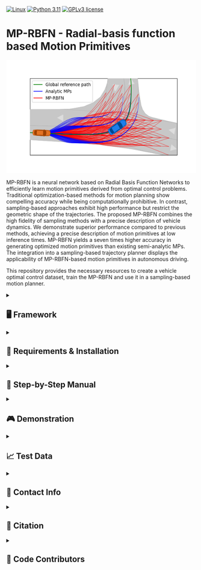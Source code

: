 [![Linux](https://img.shields.io/badge/os-linux-blue.svg)](https://www.linux.org/)
[![Python 3.11](https://img.shields.io/badge/python-3.11-blue.svg)](https://www.python.org/downloads/release/python-3110/) 
[![GPLv3 license](https://img.shields.io/badge/License-GPLv3-blue.svg)](http://perso.crans.org/besson/LICENSE.html)

# MP-RBFN - Radial-basis function based Motion Primitives


<img src="doc/Figure_1.png" alt="Sampling " height="300"/>

MP-RBFN is a neural network based on Radial Basis Function Networks to efficiently learn motion primitives derived from optimal control problems. Traditional optimization-based methods for motion planning show compelling accuracy while being computationally prohibitive. In contrast, sampling-based approaches exhibit high performance but restrict the geometric shape of the trajectories. The proposed MP-RBFN combines the high fidelity of sampling methods with a precise description of vehicle dynamics. We demonstrate superior performance compared to previous methods, achieving a precise description of motion primitives at low inference times. MP-RBFN yields
a seven times higher accuracy in generating optimized motion primitives than existing semi-analytic MPs. The integration into a sampling-based trajectory planner displays the applicability of MP-RBFN-based motion primitives in autonomous driving.

This repository provides the necessary resources to create a vehicle optimal control dataset, train the MP-RBFN and use it in a sampling-based motion planner.

<details>
<summary><h2>🖥️ Framework</h2></summary>
The repository consists of an implementation of an vehicle optimal control problem to generate the dataset of motion primitives. These are then used to train the MP-RBFN. Additionally, a sampling-based motion planner is provided using the trained MP-RBFN to calcualte accurate and computationally efficient motion primitives.
<img src="doc/framework_no_accel.png" alt="Overview Framework " height="300"/>


<img src="doc/MP_RBFN.png" alt="MP-RBFN " height="300"/>

</details>


<details>
<summary><h2>🔧 Requirements & Installation</h2></summary>

### Requirements
The software is developed and tested on recent versions of Linux and Python 3.11. We strongly recommend using [Ubuntu 22.04](https://ubuntu.com/download/desktop) or higher. For the Python installation, we suggest the usage of Virtual Environment with Python 3.12, Python 3.11, or Python 3.10. For the development IDE, we suggest [PyCharm](http://www.jetbrains.com/pycharm/) or [VS Code](https://code.visualstudio.com/)

### 1. **Clone** this repository and create a new virtual environment:
   ```bash
   git clone <repository-url>
   cd <repository-folder>
   ```

   ```bash
   python3.11 -m venv venv
   source venv/bin/activate
   ```

### 2. Install all required packages


#### Installation with pip
You can install the project's requirements using pip:
```bash
pip install -e .
```


### 3. **Optional**: Download additional scenarios [here](https://gitlab.lrz.de/tum-cps/commonroad-scenarios.git).

</details>


<details>
<summary><h2>🚀 Step-by-Step Manual</h2></summary>

All scripts can be found in **scripts**

1. If you want to create a customized dataset, run `run_dataset_creation.py`. The optimal control problem can be adjusted in in `ml_planner.analytic_solution`.

2. For training a model, use `run_training.py`. The different networks are stored in `ml_planner.sampling.networks`.

3. To run a CommonRoad simulation, use the script `run_cr_simulation.py`. The **configurations** for the simulation and the planner can be found in `ml_planner.simulation_interfaces.commonroad_utils.configuration`.


If you want to run the benchmark analysis with the analytical planner, you need to clone and install [Frenetix](https://github.com/TUM-AVS/Frenetix/) within the same virtual environment
</details>


<details>
<summary><h2>🎮 Demonstration</h2></summary>

You probably have to reopen the Readme to see the gifs.

<img src="doc/ZAM_Over-1_2.gif" alt="Overtaking maneuver" width="800"/>

<img src="doc/ZAM_Tjunction-1_27_T-1.gif" alt="Overtaking maneuver" width="800"/>
</details>




<details>
<summary> <h2>📈 Test Data </h2> </summary>


Additional scenarios can be found [here](https://commonroad.in.tum.de/scenarios).

</details>


<details>
<summary> <h2>📇 Contact Info </h2> </summary>

[Marc Kaufeld](mailto:marc.kaufeld@tum.de),
Professorship Autonomous Vehicle Systems,
School of Engineering and Design,
Technical University of Munich,
85748 Garching,
Germany

[Mattia Piccinini](mailto:mattia.piccinini@tum.de),
Professorship Autonomous Vehicle Systems,
School of Engineering and Design,
Technical University of Munich,
85748 Garching,
Germany


[Johannes Betz](mailto:johannes.betz@tum.de),
Professorship Autonomous Vehicle Systems,
School of Engineering and Design,
Technical University of Munich,
85748 Garching,
Germany

</details>



<details>
<summary> <h2>📃 Citation </h2> </summary>

If you use this repository in your research, please cite our related papers:


```bibtex
t.b.d
```


</details>


<details>
<summary> <h2>👥 Code Contributors </h2> </summary>

#### MP-RBFN
[Marc kaufeld](mailto:marc.kaufeld@tum.de)

</details>
